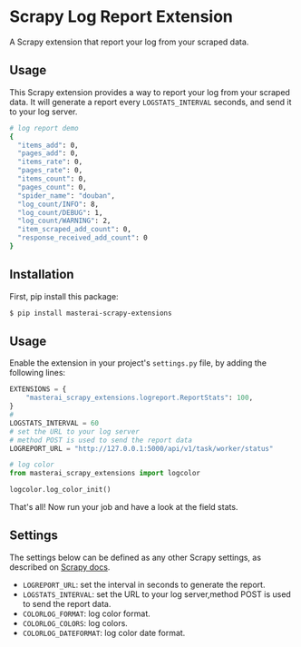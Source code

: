 # Scrapy Log Report Extension

A Scrapy extension that report your log from your scraped data.

## Usage

This Scrapy extension provides a way to report your log from your scraped data. It will generate a report every `LOGSTATS_INTERVAL` seconds, and send it to your log server.

```bash
# log report demo
{
  "items_add": 0,
  "pages_add": 0,
  "items_rate": 0,
  "pages_rate": 0,
  "items_count": 0,
  "pages_count": 0,
  "spider_name": "douban",
  "log_count/INFO": 8,
  "log_count/DEBUG": 1,
  "log_count/WARNING": 2,
  "item_scraped_add_count": 0,
  "response_received_add_count": 0
}
```

## Installation

First, pip install this package:

```bash
$ pip install masterai-scrapy-extensions
```

## Usage

Enable the extension in your project's `settings.py` file, by adding the following lines:

```python
EXTENSIONS = {
    "masterai_scrapy_extensions.logreport.ReportStats": 100,
}
#
LOGSTATS_INTERVAL = 60
# set the URL to your log server
# method POST is used to send the report data
LOGREPORT_URL = "http://127.0.0.1:5000/api/v1/task/worker/status"

# log color
from masterai_scrapy_extensions import logcolor

logcolor.log_color_init()
```

That's all! Now run your job and have a look at the field stats.

## Settings

The settings below can be defined as any other Scrapy settings, as described on [Scrapy docs](https://doc.scrapy.org/en/latest/topics/settings.html#populating-the-settings).

- `LOGREPORT_URL`: set the interval in seconds to generate the report.
- `LOGSTATS_INTERVAL`: set the URL to your log server,method POST is used to send the report data.
- `COLORLOG_FORMAT`: log color format.
- `COLORLOG_COLORS`: log colors.
- `COLORLOG_DATEFORMAT`: log color date format.

